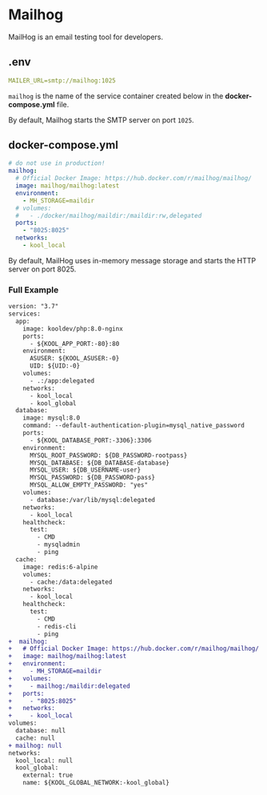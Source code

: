 # Mailhog

MailHog is an email testing tool for developers.

## .env

```yaml
MAILER_URL=smtp://mailhog:1025
```

`mailhog` is the name of the service container created below in the **docker-compose.yml** file.

By default, Mailhog starts the SMTP server on port `1025`.

## docker-compose.yml

```yaml
# do not use in production!
mailhog:
  # Official Docker Image: https://hub.docker.com/r/mailhog/mailhog/
  image: mailhog/mailhog:latest
  environment:
    - MH_STORAGE=maildir
  # volumes:
  #   - ./docker/mailhog/maildir:/maildir:rw,delegated
  ports:
    - "8025:8025"
  networks:
    - kool_local
```

By default, MailHog uses in-memory message storage and starts the HTTP server on port 8025.

### Full Example

```diff
version: "3.7"
services:
  app:
    image: kooldev/php:8.0-nginx
    ports:
      - ${KOOL_APP_PORT:-80}:80
    environment:
      ASUSER: ${KOOL_ASUSER:-0}
      UID: ${UID:-0}
    volumes:
      - .:/app:delegated
    networks:
      - kool_local
      - kool_global
  database:
    image: mysql:8.0
    command: --default-authentication-plugin=mysql_native_password
    ports:
      - ${KOOL_DATABASE_PORT:-3306}:3306
    environment:
      MYSQL_ROOT_PASSWORD: ${DB_PASSWORD-rootpass}
      MYSQL_DATABASE: ${DB_DATABASE-database}
      MYSQL_USER: ${DB_USERNAME-user}
      MYSQL_PASSWORD: ${DB_PASSWORD-pass}
      MYSQL_ALLOW_EMPTY_PASSWORD: "yes"
    volumes:
      - database:/var/lib/mysql:delegated
    networks:
      - kool_local
    healthcheck:
      test:
        - CMD
        - mysqladmin
        - ping
  cache:
    image: redis:6-alpine
    volumes:
      - cache:/data:delegated
    networks:
      - kool_local
    healthcheck:
      test:
        - CMD
        - redis-cli
        - ping
+  mailhog:
+   # Official Docker Image: https://hub.docker.com/r/mailhog/mailhog/
+   image: mailhog/mailhog:latest
+   environment:
+     - MH_STORAGE=maildir
+   volumes:
+     - mailhog:/maildir:delegated
+   ports:
+     - "8025:8025"
+   networks:
+     - kool_local
volumes:
  database: null
  cache: null
+ mailhog: null
networks:
  kool_local: null
  kool_global:
    external: true
    name: ${KOOL_GLOBAL_NETWORK:-kool_global}
```
